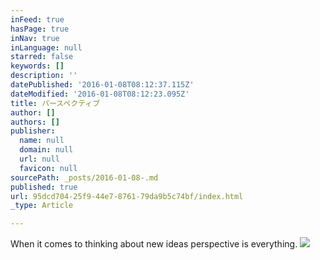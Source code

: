 ```yaml
---
inFeed: true
hasPage: true
inNav: true
inLanguage: null
starred: false
keywords: []
description: ''
datePublished: '2016-01-08T08:12:37.115Z'
dateModified: '2016-01-08T08:12:23.095Z'
title: パースペクティブ
author: []
authors: []
publisher:
  name: null
  domain: null
  url: null
  favicon: null
sourcePath: _posts/2016-01-08-.md
published: true
url: 95dcd704-25f9-44e7-8761-79da9b5c74bf/index.html
_type: Article

---
```

When it comes to thinking about new ideas perspective is everything. ![](https://the-grid-user-content.s3-us-west-2.amazonaws.com/c246e9e1-5b9e-48e4-bbc6-499fb55f377a.jpg)